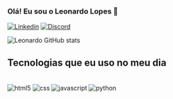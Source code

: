
### Olá! Eu sou o Leonardo Lopes 👋

[![Linkedin](
	https://img.shields.io/badge/LinkedIn-0077B5?style=for-the-badge&logo=linkedin&logoColor=white)](https://www.linkedin.com/in/leonardo-lopes-3299b5223/)
     [![Discord](
	https://img.shields.io/badge/Discord-7289DA?style=for-the-badge&logo=discord&logoColor=white)](https://discord.gg/TjvCfA4X)

![Leonardo GitHub stats](https://github-readme-stats.vercel.app/api?username=LeonardoLopes16&show_icons=true&theme=dracula)

## Tecnologias que eu uso no meu dia

<div style="display inline_block"></br>
<img align="center" alt="html5" src="https://img.shields.io/badge/HTML5-E34F26?style=for-the-badge&logo=html5&logoColor=white">
<img align="center" alt="css" src="https://img.shields.io/badge/CSS3-1572B6?style=for-the-badge&logo=css3&logoColor=white">
<img align="center" alt="javascript" src="https://img.shields.io/badge/JavaScript-323330?style=for-the-badge&logo=javascript&logoColor=F7DF1E">
<img align="center" alt="python" src="https://img.shields.io/badge/Python-14354C?style=for-the-badge&logo=python&logoColor=white">
</div>
